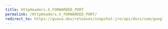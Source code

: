```yaml
---
title: HttpHeaders.X_FORWARDED_PORT
permalink: /HttpHeaders.X_FORWARDED_PORT/
redirect_to: https://guava.dev/releases/snapshot-jre/api/docs/com/google/common/net/HttpHeaders.html#X_FORWARDED_PORT
---
```

